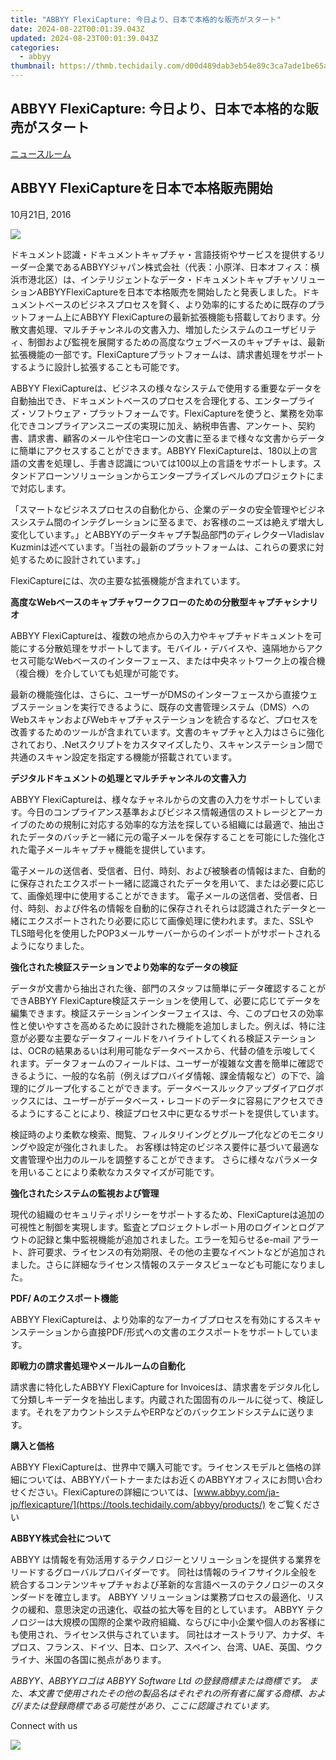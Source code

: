 ```yaml
---
title: "ABBYY FlexiCapture: 今日より、日本で本格的な販売がスタート"
date: 2024-08-22T00:01:39.043Z
updated: 2024-08-23T00:01:39.043Z
categories:
  - abbyy
thumbnail: https://thmb.techidaily.com/d00d489dab3eb54e89c3ca7ade1be65a3363127e621a133942b5008a80266cd9.jpg
---
```


## ABBYY FlexiCapture: 今日より、日本で本格的な販売がスタート

[ニュースルーム](https://tools.techidaily.com/abbyy/products/)

## ABBYY FlexiCaptureを日本で本格販売開始

10月21日, 2016

![](https://content.abbyy.com/-/media/project/abbyy/abbyy/branchtemplates/shutterstock_1272462163_1296-x-729.jpg?h=729&iar=0&w=1296)

ドキュメント認識・ドキュメントキャプチャ・言語技術やサービスを提供するリーダー企業であるABBYYジャパン株式会社（代表：小原洋、日本オフィス：横浜市港北区）は、インテリジェントなデータ・ドキュメントキャプチャソリューションABBYYFlexiCaptureを日本で本格販売を開始したと発表しました。ドキュメントベースのビジネスプロセスを賢く、より効率的にするために既存のプラットフォーム上にABBYY FlexiCaptureの最新拡張機能も搭載しております。分散文書処理、マルチチャンネルの文書入力、増加したシステムのユーザビリティ、制御および監視を展開するための高度なウェブベースのキャプチャは、最新拡張機能の一部です。FlexiCaptureプラットフォームは、請求書処理をサポートするように設計し拡張することも可能です。

ABBYY FlexiCaptureは、ビジネスの様々なシステムで使用する重要なデータを自動抽出でき、ドキュメントベースのプロセスを合理化する、エンタープライズ・ソフトウェア・プラットフォームです。FlexiCaptureを使うと、業務を効率化できコンプライアンスニーズの実現に加え、納税申告書、アンケート、契約書、請求書、顧客のメールや住宅ローンの文書に至るまで様々な文書からデータに簡単にアクセスすることができます。ABBYY FlexiCaptureは、180以上の言語の文書を処理し、手書き認識については100以上の言語をサポートします。スタンドアローンソリューションからエンタープライズレベルのプロジェクトにまで対応します。

「スマートなビジネスプロセスの自動化から、企業のデータの安全管理やビジネスシステム間のインテグレーションに至るまで、お客様のニーズは絶えず増大し変化しています。」とABBYYのデータキャプチ製品部門のディレクターVladislav Kuzminは述べています。「当社の最新のプラットフォームは、これらの要求に対処するために設計されています。」

FlexiCaptureには、次の主要な拡張機能が含まれています。

**高度なWebベースのキャプチャワークフローのための分散型キャプチャシナリオ**

ABBYY FlexiCaptureは、複数の地点からの入力やキャプチャドキュメントを可能にする分散処理をサポートしてます。モバイル・デバイスや、遠隔地からアクセス可能なWebベースのインターフェース、または中央ネットワーク上の複合機（複合機）を介していても処理が可能です。

最新の機能強化は、さらに、ユーザーがDMSのインターフェースから直接ウェブステーションを実行できるように、既存の文書管理システム（DMS）へのWebスキャンおよびWebキャプチャステーションを統合するなど、プロセスを改善するためのツールが含まれています。文書のキャプチャと入力はさらに強化されており、.Netスクリプトをカスタマイズしたり、スキャンステーション間で共通のスキャン設定を指定する機能が搭載されています。

**デジタルドキュメントの処理とマルチチャンネルの文書入力**

ABBYY FlexiCaptureは、様々なチャネルからの文書の入力をサポートしています。今日のコンプライアンス基準およびビジネス情報通信のストレージとアーカイブのための規制に対応する効率的な方法を探している組織には最適で、抽出されたデータのバッチと一緒に元の電子メールを保存することを可能にした強化された電子メールキャプチャ機能を提供しています。

電子メールの送信者、受信者、日付、時刻、および被験者の情報はまた、自動的に保存されたエクスポート一緒に認識されたデータを用いて、または必要に応じて、画像処理中に使用することができます。 電子メールの送信者、受信者、日付、時刻、および件名の情報を自動的に保存されそれらは認識されたデータと一緒にエクスポートされたり必要に応じて画像処理に使われます。また、SSLやTLS暗号化を使用したPOP3メールサーバーからのインポートがサポートされるようになりました。

**強化された検証ステーションでより効率的なデータの検証**

データが文書から抽出された後、部門のスタッフは簡単にデータ確認することができABBYY FlexiCapture検証ステーションを使用して、必要に応じてデータを編集できます。検証ステーションインターフェイスは、今、このプロセスの効率性と使いやすさを高めるために設計された機能を追加しました。例えば、特に注意が必要な主要なデータフィールドをハイライトしてくれる検証ステーションは、OCRの結果あるいは利用可能なデータベースから、代替の値を示唆してくれます。データフォームのフィールドは、ユーザーが複雑な文書を簡単に確認できるように、一般的な名前（例えばプロバイダ情報、課金情報など）の下で、論理的にグループ化することができます。データベースルックアップダイアログボックスには、ユーザーがデータベース・レコードのデータに容易にアクセスできるようにすることにより、検証プロセス中に更なるサポートを提供しています。

検証時のより柔軟な検索、閲覧、フィルタリイングとグループ化などのモニタリングや設定が強化されました。 お客様は特定のビジネス要件に基づいて最適な文書管理や出力のルールを調整することができます。 さらに様々なパラメータを用いることにより柔軟なカスタマイズが可能です。

**強化されたシステムの監視および管理**

現代の組織のセキュリティポリシーをサポートするため、FlexiCaptureは追加の可視性と制御を実現します。監査とプロジェクトレポート用のログインとログアウトの記録と集中監視機能が追加されました。エラーを知らせるe-mail アラート、許可要求、ライセンスの有効期限、その他の主要なイベントなどが追加されました。さらに詳細なライセンス情報のステータスビューなども可能になりました。

**PDF/ Aのエクスポート機能**

ABBYY FlexiCaptureは、より効率的なアーカイブプロセスを有効にするスキャンステーションから直接PDF/形式への文書のエクスポートをサポートしています。

**即戦力の請求書処理やメールルームの自動化**

請求書に特化したABBYY FlexiCapture for Invoicesは、請求書をデジタル化して分類しキーデータを抽出します。内蔵された国固有のルールに従って、検証します。それをアカウントシステムやERPなどのバックエンドシステムに送ります。

**購入と価格**

ABBYY FlexiCaptureは、世界中で購入可能です。ライセンスモデルと価格の詳細については、ABBYYパートナーまたはお近くのABBYYオフィスにお問い合わせください。FlexiCaptureの詳細については、[www.abbyy.com/ja-jp/flexicapture/](https://tools.techidaily.com/abbyy/products/) をご覧ください

**ABBYY株式会社について** 

ABBYY は情報を有効活用するテクノロジーとソリューションを提供する業界をリードするグローバルプロバイダーです。 同社は情報のライフサイクル全般を統合するコンテンツキャプチャおよび革新的な言語ベースのテクノロジーのスタンダードを確立します。 ABBYY ソリューションは業務プロセスの最適化、リスクの緩和、意思決定の迅速化、収益の拡大等を目的としています。 ABBYY テクノロジーは大規模の国際的企業や政府組織、ならびに中小企業や個人のお客様にも使用され、ライセンス供与されています。 同社はオーストラリア、カナダ、キプロス、フランス、ドイツ、日本、ロシア、スペイン、台湾、UAE、英国、ウクライナ、米国の各国に拠点があります。

_ABBYY、ABBYYロゴは ABBYY Software Ltd の登録商標または商標です。 また、本文書で使用されたその他の製品名はそれぞれの所有者に属する商標、および/または登録商標である可能性があり、ここに認識されています。_

Connect with us

<ins class="adsbygoogle"
     style="display:block"
     data-ad-format="autorelaxed"
     data-ad-client="ca-pub-7571918770474297"
     data-ad-slot="1223367746"></ins>



<ins class="adsbygoogle"
     style="display:block"
     data-ad-client="ca-pub-7571918770474297"
     data-ad-slot="8358498916"
     data-ad-format="auto"
     data-full-width-responsive="true"></ins>



<!-- affiliate ads begin -->
<a href="https://secure.2checkout.com/order/checkout.php?PRODS=4715391&QTY=1&AFFILIATE=108875&CART=1"><img src="https://secure.avangate.com/images/merchant/7f687767ccf20fcea1c9dc4a5adc2326/Digisigner_banner_728_x_90_color_version.png" border="0"></a>
<!-- affiliate ads end -->